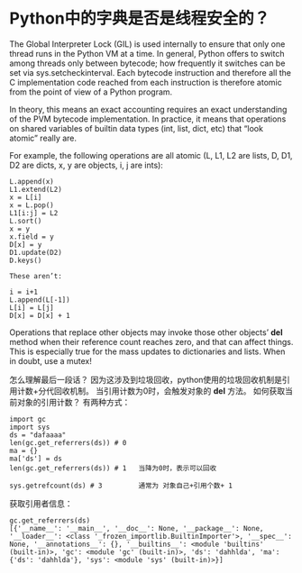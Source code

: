 # Python中的字典是否是线程安全的？
The Global Interpreter Lock (GIL) is used internally to ensure that only one thread runs in the Python VM at a time. In general, Python offers to switch among threads only between bytecode; how frequently it switches can be set via sys.setcheckinterval. Each bytecode instruction and therefore all the C implementation code reached from each instruction is therefore atomic from the point of view of a Python program.

In theory, this means an exact accounting requires an exact understanding of the PVM bytecode implementation. In practice, it means that operations on shared variables of builtin data types (int, list, dict, etc) that “look atomic” really are.

For example, the following operations are all atomic (L, L1, L2 are lists, D, D1, D2 are dicts, x, y are objects, i, j are ints):

```
L.append(x)
L1.extend(L2)
x = L[i]
x = L.pop()
L1[i:j] = L2
L.sort()
x = y
x.field = y
D[x] = y
D1.update(D2)
D.keys()

These aren’t:

i = i+1
L.append(L[-1])
L[i] = L[j]
D[x] = D[x] + 1
```
Operations that replace other objects may invoke those other objects’ __del__ method when their reference count reaches zero, and that can affect things. This is especially true for the mass updates to dictionaries and lists. When in doubt, use a mutex!

怎么理解最后一段话？
因为这涉及到垃圾回收，python使用的垃圾回收机制是引用计数+分代回收机制。
当引用计数为0时，会触发对象的 __del__ 方法。
如何获取当前对象的引用计数？
有两种方式：
```
import gc
import sys
ds = "dafaaaa"
len(gc.get_referrers(ds)) # 0
ma = {}
ma['ds'] = ds
len(gc.get_referrers(ds)) # 1   当降为0时，表示可以回收

sys.getrefcount(ds) # 3         通常为 对象自己+引用个数+ 1
```

获取引用者信息：
```
gc.get_referrers(ds)
[{'__name__': '__main__', '__doc__': None, '__package__': None, '__loader__': <class '_frozen_importlib.BuiltinImporter'>, '__spec__': None, '__annotations__': {}, '__builtins__': <module 'builtins' (built-in)>, 'gc': <module 'gc' (built-in)>, 'ds': 'dahhlda', 'ma': {'ds': 'dahhlda'}, 'sys': <module 'sys' (built-in)>}]
```
